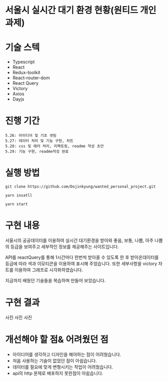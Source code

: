 # 서울시 실시간 대기 환경 현황(원티드 개인과제)

# 기술 스텍

- Typescript
- React
- Redux-toolkit
- React-router-dom
- React Query
- Victory
- Axios
- Dayjs

# 진행 기간

    5.26: 아이디어 및 기초 셋팅
    5.27: 데이터 처리 및 기능 구현, 차트
    5.28: css 및 에러 처리, 리팩토링, readme 작성 초안
    5.29: 기능 구현, readme작성 완료

# 실행 방법

`git clone https://github.com/Dojinkyung/wanted_personal_project.git`

`yarn insatll`

`yarn start`

# 구현 내용

서울시의 공공데이터를 이용하여 실시간 대기환경을 받아와 좋음, 보통, 나쁨, 아주 나쁨의 등급을 보여주고 세부적인 정보를 제공해주는 사이트입니다.

API를 reactQuery를 통해 1시간마다 한번씩 받아올 수 있도록 한 후 받아온데이터를 등급에 따라 색과 이모티콘을 이용하여 표시해 주었습니다. 또한 세부사항을 victory 차트를 이용하여 그래프로 시각화하였습니다.

지금까지 배웠던 기술들을 복습하며 만들어 보았습니다.

# 구현 결과

사진 사진 사진

# 개선해야 할 점& 어려웠던 점

- 아이디어를 생각하고 디자인을 해야하는 점이 어려웠습니다.
- 처음 사용하는 기술이 없었던 점이 아쉽습니다.
- 데이터를 필요에 맞게 변형시키는 작업이 어려웠습니다.
- api의 http 문제로 배포하지 못한점이 아쉽습니다.
